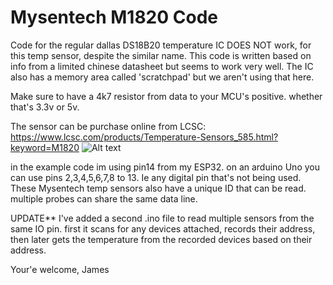 # Mysentech M1820 Code

Code for the regular dallas DS18B20 temperature IC DOES NOT work, for this temp sensor, despite the similar name.
This code is written based on info from a limited chinese datasheet but seems to work very well. The IC also has a memory area called 'scratchpad' but we aren't using that here.

Make sure to have a 4k7 resistor from data to your MCU's positive. whether that's 3.3v or 5v.

The sensor can be purchase online from LCSC:
https://www.lcsc.com/products/Temperature-Sensors_585.html?keyword=M1820
![Alt text](relative%20path/to/1820.jpg?raw=true "The Device: ")

in the example code im using pin14 from my ESP32. 
on an arduino Uno you can use pins 2,3,4,5,6,7,8 to 13. Ie any digital pin that's not being used. 
These Mysentech temp sensors also have a unique ID that can be read. multiple probes can share the same data line. 

UPDATE**
I've added a second .ino file to read multiple sensors from the same IO pin.
first it scans for any devices attached, records their address, then later gets the temperature from the recorded devices based on their address.

Your'e welcome,
James
